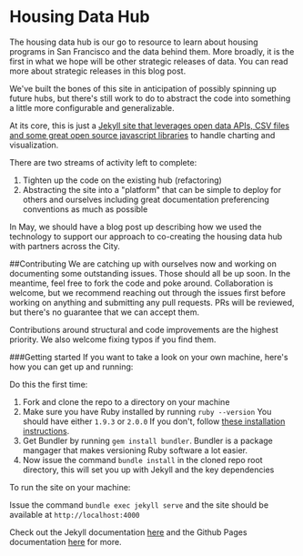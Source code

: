 Housing Data Hub
===============

The housing data hub is our go to resource to learn about housing programs in San Francisco and the data behind them. More broadly, it is the first in what we hope will be other strategic releases of data.  You can read more about strategic releases in this blog post.

We've built the bones of this site in anticipation of possibly spinning up future hubs, but there's still work to do to abstract the code into something a little more configurable and generalizable.

At its core, this is just a [Jekyll site that leverages open data APIs, CSV files and some great open source javascript libraries](http://housing.datasf.org/about/#acknowledgements) to handle charting and visualization.

There are two streams of activity left to complete:

1. Tighten up the code on the existing hub (refactoring)
2. Abstracting the site into a "platform" that can be simple to deploy for others and ourselves including great documentation preferencing conventions as much as possible

In May, we should have a blog post up describing how we used the technology to support our approach to co-creating the housing data hub with partners across the City.

##Contributing
We are catching up with ourselves now and working on documenting some outstanding issues. Those should all be up soon. In the meantime, feel free to fork the code and poke around. Collaboration is welcome, but we recommend reaching out through the issues first before working on anything and submitting any pull requests. PRs will be reviewed, but there's no guarantee that we can accept them.

Contributions around structural and code improvements are the highest priority. We also welcome fixing typos if you find them.

###Getting started
If you want to take a look on your own machine, here's how you can get up and running:

Do this the first time:

1. Fork and clone the repo to a directory on your machine
2. Make sure you have Ruby installed by running `ruby --version` You should have either `1.9.3` or `2.0.0` If you don't, follow [these installation instructions](https://www.ruby-lang.org/en/downloads/).
3. Get Bundler by running `gem install bundler`. Bundler is a package mangager that makes versioning Ruby software a lot easier.
4. Now issue the command `bundle install` in the cloned repo root directory, this will set you up with Jekyll and the key dependencies

To run the site on your machine:

Issue the command `bundle exec jekyll serve` and the site should be available at `http://localhost:4000`

Check out the Jekyll documentation [here](http://jekyllrb.com/docs/usage/) and the Github Pages documentation [here](https://help.github.com/articles/using-jekyll-with-pages/) for more.
